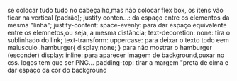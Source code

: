 se colocar tudo tudo no cabeçalho,mas não colocar flex box, os itens vão ficar na vertical (padrão);
justify conten...: da espaço entre os elementos da mesma "linha";
justify-content: space-evenly: para dar espaço equivalente entre os elemnetos,ou seja, a mesma distância;
 text-decoretion: none: tira o sublinhado do link;
 text-transform: uppercase: para deixar o texto todo eem maiusculo
.hamburger{
    display:none;
} para não mostrar o hamburger (esconder)
 display: inline: para aparecer
 imagem de background,puxar no css.
 logos tem que ser PNG...
 padding-top: tirar a margem "preta de cima e dar espaço da cor do background